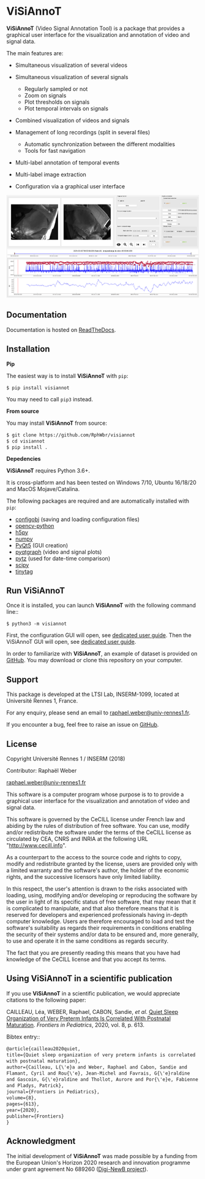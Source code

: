 ViSiAnnoT
=========

**ViSiAnnoT** (Video Signal Annotation Tool) is a package that provides a graphical user interface for the visualization and annotation of video and signal data.

The main features are:

- Simultaneous visualization of several videos
- Simultaneous visualization of several signals

  - Regularly sampled or not
  - Zoom on signals
  - Plot thresholds on signals
  - Plot temporal intervals on signals
- Combined visualization of videos and signals
- Management of long recordings (split in several files)

  - Automatic synchronization between the different modalities
  - Tools for fast navigation
- Multi-label annotation of temporal events
- Multi-label image extraction
- Configuration via a graphical user interface

![](https://github.com/RphWbr/visiannot/raw/main/doc/source/images/layout_mode_2.png)


Documentation
-------------

Documentation is hosted on [ReadTheDocs](https://visiannot.readthedocs.io/en/latest/index.html).



Installation
------------

**Pip**

The easiest way is to install **ViSiAnnoT** with ``pip``:

    $ pip install visiannot

You may need to call ``pip3`` instead.


**From source**

You may install **ViSiAnnoT** from source:

    $ git clone https://github.com/RphWbr/visiannot
    $ cd visiannot
    $ pip install .


**Depedencies**

**ViSiAnnoT** requires Python 3.6+.

It is cross-platform and has been tested on Windows 7/10, Ubuntu 16/18/20 and MacOS Mojave/Catalina.

The following packages are required and are automatically installed with ``pip``: 

* [configobj](https://pypi.org/project/configobj/) (saving and loading configuration files)
* [opencv-python](https://opencv.org/)
* [h5py](https://pypi.org/project/h5py/)
* [numpy](https://numpy.org/)
* [PyQt5](https://pypi.org/project/PyQt5/) (GUI creation)
* [pyqtgraph](http://pyqtgraph.org/) (video and signal plots)
* [pytz](https://pypi.org/project/pytz/) (used for date-time comparison)
* [scipy](https://www.scipy.org/)
* [tinytag](https://pypi.org/project/tinytag/)


Run ViSiAnnoT
-------------

Once it is installed, you can launch **ViSiAnnoT** with the following command line::

    $ python3 -m visiannot

First, the configuration GUI will open, see [dedicated user guide](https://visiannot.readthedocs.io/en/latest/userguide-configuration.html#configuration-with-the-graphical-user-interface). Then the ViSiAnnoT GUI will open, see [dedicated user guide](https://visiannot.readthedocs.io/en/latest/userguide-visiannot.html).

In order to familiarize with **ViSiAnnoT**, an example of dataset is provided on [GitHub](https://github.com/RphWbr/visiannot-example). You may download or clone this repository on your computer.


Support
-------

This package is developed at the LTSI Lab, INSERM-1099, located at Université Rennes 1, France.

For any enquiry, please send an email to raphael.weber@univ-rennes1.fr.

If you encounter a bug, feel free to raise an issue on [GitHub](https://github.com/RphWbr/visiannot/issues).


License
-------
Copyright Université Rennes 1 / INSERM (2018)

Contributor: Raphaël Weber

raphael.weber@univ-rennes1.fr

This software is a computer program whose purpose is to to provide a graphical user interface for the visualization and annotation of video and signal data.

This software is governed by the CeCILL license under French law and abiding by the rules of distribution of free software. You can  use, modify and/or redistribute the software under the terms of the CeCILL license as circulated by CEA, CNRS and INRIA at the following URL "http://www.cecill.info". 

As a counterpart to the access to the source code and rights to copy, modify and redistribute granted by the license, users are provided only with a limited warranty  and the software's author, the holder of the economic rights, and the successive licensors have only limited liability. 

In this respect, the user's attention is drawn to the risks associated with loading, using, modifying and/or developing or reproducing the software by the user in light of its specific status of free software, that may mean that it is complicated to manipulate, and that also therefore means that it is reserved for developers and  experienced professionals having in-depth computer knowledge. Users are therefore encouraged to load and test the software's suitability as regards their requirements in conditions enabling the security of their systems and/or data to be ensured and, more generally, to use and operate it in the same conditions as regards security.

The fact that you are presently reading this means that you have had knowledge of the CeCILL license and that you accept its terms.


Using ViSiAnnoT in a scientific publication
-------------------------------------------
If you use **ViSiAnnoT** in a scientific publication, we would appreciate citations to the following paper:

CAILLEAU, Léa, WEBER, Raphael, CABON, Sandie, *et al*. [Quiet Sleep Organization of Very Preterm Infants Is Correlated With Postnatal Maturation](https://www.frontiersin.org/articles/10.3389/fped.2020.559658/full). *Frontiers in Pediatrics*, 2020, vol. 8, p. 613.


Bibtex entry::

    @article{cailleau2020quiet,
    title={Quiet sleep organization of very preterm infants is correlated with postnatal maturation},
    author={Cailleau, L{\'e}a and Weber, Raphael and Cabon, Sandie and Flamant, Cyril and Rou{\'e}, Jean-Michel and Favrais, G{\'e}raldine and Gascoin, G{\'e}raldine and Thollot, Aurore and Por{\'e}e, Fabienne and Pladys, Patrick},
    journal={Frontiers in Pediatrics},
    volume={8},
    pages={613},
    year={2020},
    publisher={Frontiers}
    }


Acknowledgment
--------------
The initial development of **ViSiAnnoT** was made possible by a funding from the European Union's Horizon 2020 research and innovation programme under grant agreement No 689260 ([Digi-NewB project](http://www.digi-newb.eu/)).
